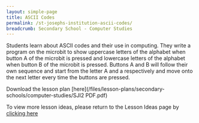 ```yaml
---
layout: simple-page
title: ASCII Codes
permalink: /st-josephs-institution-ascii-codes/
breadcrumb: Secondary School - Computer Studies
---
```


Students learn about ASCII codes and their use in computing. They write a program on the microbit to show uppercase letters of the alphabet when button A of the microbit is pressed and lowercase letters of the alphabet when button B of the microbit is pressed. Buttons A and B will follow their own sequence and start from the letter A and a respectively and move onto the next letter every time the buttons are pressed. 

Download the lesson plan [here](/files/lesson-plans/secondary-schools/computer-studies/SJI2 PDF.pdf)

To view more lesson ideas, please return to the Lesson Ideas page by [clicking here](/in-schools/digital-maker/lesson-ideas-secondary/)
